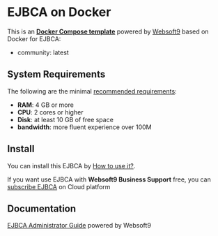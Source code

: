 # EJBCA on Docker  

This is an **[Docker Compose template](https://github.com/Websoft9/docker-library)** powered by [Websoft9](https://www.websoft9.com) based on Docker for EJBCA:


 - community:  latest


## System Requirements

The following are the minimal [recommended requirements](https://www.ejbca.org):

* **RAM**: 4 GB or more
* **CPU**: 2 cores or higher
* **Disk**: at least 10 GB of free space
* **bandwidth**: more fluent experience over 100M  

## Install

You can install this EJBCA by [How to use it?](https://github.com/Websoft9/docker-library#how-to-use-it).   

If you want use EJBCA with **Websoft9 Business Support** free, you can [subscribe EJBCA](https://www.websoft9.com/apps) on Cloud platform

## Documentation

[EJBCA Administrator Guide](https://support.websoft9.com/docs/ejbca) powered by Websoft9